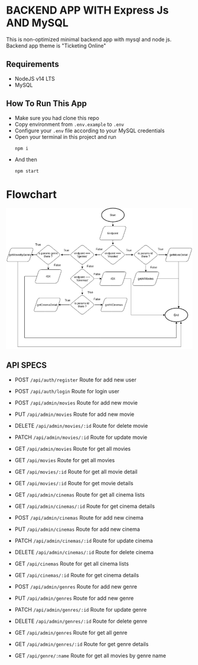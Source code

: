 # BACKEND APP WITH Express Js AND MySQL
This is non-optimized minimal backend app with mysql and node js. Backend app theme is "Ticketing Online"

## Requirements
- NodeJS v14 LTS
- MySQL 

## How To Run This App

- Make sure you had clone this repo
- Copy environment from `.env.example` to `.env`
- Configure your `.env` file according to your MySQL credentials
- Open your terminal in this project and run 
  ```
  npm i
  ```
- And then
  ```
  npm start
  ```

# Flowchart
![alt text](https://github.com/mathiuskormasela12/tickitz-backend/blob/main/tickitz.png?raw=true)

## API SPECS
- POST `/api/auth/register` Route for add new user
- POST `/api/auth/login` Route for login user

- POST `/api/admin/movies` Route for add new movie
- PUT `/api/admin/movies` Route for add new movie
- DELETE `/api/admin/movies/:id` Route for delete movie
- PATCH `/api/admin/movies/:id` Route for update movie
- GET `/api/admin/movies` Route for get all movies
- GET `/api/movies` Route for get all movies
- GET `/api/movies/:id` Route for get all movie detail
- GET `/api/movies/:id` Route for get movie details

- GET `/api/admin/cinemas` Route for get all cinema lists
- GET `/api/admin/cinemas/:id` Route for get cinema details
- POST `/api/admin/cinemas` Route for add new cinema
- PUT `/api/admin/cinemas` Route for add new cinema
- PATCH `/api/admin/cinemas/:id` Route for update cinema
- DELETE `/api/admin/cinemas/:id` Route for delete cinema
- GET `/api/cinemas` Route for get all cinema lists
- GET `/api/cinemas/:id` Route for get cinema details

- POST `/api/admin/genres` Route for add new genre
- PUT `/api/admin/genres` Route for add new genre
- PATCH `/api/admin/genres/:id` Route for update genre
- DELETE `/api/admin/genres/:id` Route for delete genre
- GET `/api/admin/genres` Route for get all genre
- GET `/api/admin/genres/:id` Route for get genre details
- GET `/api/genre/:name` Route for get all movies by genre name

